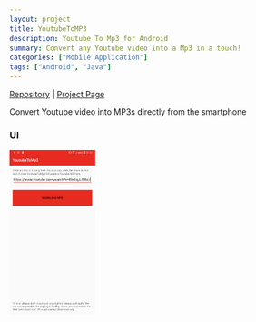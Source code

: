 ```yaml
---
layout: project
title: YoutubeToMP3
description: Youtube To Mp3 for Android
summary: Convert any Youtube video into a Mp3 in a touch!
categories: ["Mobile Application"]
tags: ["Android", "Java"]
---
```


<a target="_blank" class="repolink" href="https://github.com/NicholasRasi/YoutubeToMP3">Repository</a> | 
<a target="_new" class="repolink" href="http://nicholasrasi.github.io/YoutubeToMP3/">Project Page</a>

Convert Youtube video into MP3s directly from the smartphone

### UI
<img src="/assets/imgs/projects/ytmp3.png" width="30%">